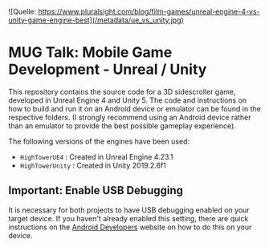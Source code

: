 ![Quelle: https://www.pluralsight.com/blog/film-games/unreal-engine-4-vs-unity-game-engine-best](/metadata/ue_vs_unity.jpg)

# MUG Talk: Mobile Game Development - Unreal / Unity

This repository contains the source code for a 3D sidescroller game, developed in Unreal Engine 4 and Unity 5.
The code and instructions on how to build and run it on an Android device or emulator can be found in the respective folders.
(I strongly recommend using an Android device rather than an emulator to provide the best possible gameplay experience).

The following versions of the engines have been used:

* `HighTowerUE4` : Created in Unreal Engine 4.23.1
* `HighTowerUnity` : Created in Unity 2019.2.6f1

## Important: Enable USB Debugging

It is necessary for both projects to have USB debugging enabled on your target device.
If you haven't already enabled this setting, there are quick instructions on the [Android Developers](https://developer.android.com/studio/debug/dev-options) website on how to do this on your device.